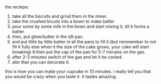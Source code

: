 the reciepe:
1. take all the biscuits and grind them in the mixer.
2. take the crushed bicuits into a bown to make batter
3. pour some by some milk in the bown and start mixing it, till it forms a batter.
4. then, put ghee/butter in the idli pan.
5. and put little by little batter in all the pans to fill it.(but remmember to not fill it fully else when it the size of the cake grows, your cake will start breaking)
6.then put the cap of the pan for 5-7 minutes on the gas.
7. after  2-3 minutes switch of the gas and let it be cooled.
8. ater that you can decorate it.

this is how you can make your cupcake in 10 minutes.
i really tell you that you would be crazy when you taste it.
it tastes amazing.